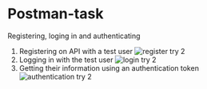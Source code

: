 # Postman-task
Registering, loging in and authenticating 
1. Registering on API with a test user
![register try 2](https://github.com/marinasivakova/Postman-task/assets/83450651/4fd6a022-2c34-4848-845d-5ff43e8a84e5)
2. Logging in with the test user
![login try 2](https://github.com/marinasivakova/Postman-task/assets/83450651/cacc36d0-d39c-4352-b13f-f7003be322ca)
3. Getting their information using an authentication token
![authentication try 2](https://github.com/marinasivakova/Postman-task/assets/83450651/defe4db9-f2f8-4bd3-935f-a02844a66164)
